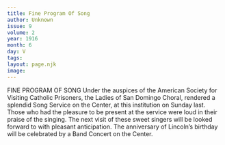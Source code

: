 ```yaml
---
title: Fine Program Of Song
author: Unknown
issue: 9
volume: 2
year: 1916
month: 6
day: V
tags:
layout: page.njk
image:
---
```

FINE PROGRAM OF SONG       Under the auspices of the American Society for Visiting Catholic Prisoners, the Ladies of San Domingo Choral, rendered a splendid Song Service on the Center, at this institution on Sunday last.       Those who had the pleasure to be present at the service were loud in their praise of the singing.       The next visit of these sweet singers will be looked forward to with pleasant anticipation.       The anniversary of Lincoln’s birthday will be celebrated by a Band Concert on the Center.    
